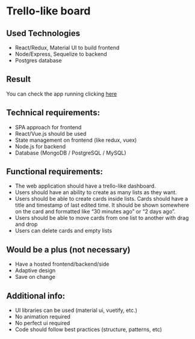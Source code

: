 # Trello-like board

## Used Technologies

* React/Redux, Material UI to build frontend
* Node/Express, Sequelize to backend
* Postgres database

## Result

You can check the app running clicking [here](https://react-trello-like.herokuapp.com/)

## Technical requirements:

* SPA approach for frontend
* React/Vue.js should be used
* State management on frontend (like redux, vuex)
* Node.js for backend
* Database (MongoDB / PostgreSQL / MySQL)

## Functional requirements:

* The web application should have a trello-like dashboard.
* Users should have an ability to create as many lists as they want.
* Users should be able to create cards inside lists. Cards should have a title and timestamp of last edited time. It should be shown somewhere on the card and formatted like “30 minutes ago” or “2 days ago”.
* Users should be able to move cards from one list to another with drag and drop
* Users can delete cards and empty lists

## Would be a plus (not necessary)

* Have a hosted frontend/backend/side 
* Adaptive design  
* Save on change 


## Additional info:

* UI libraries can be used (material ui, vuetify, etc.)
* No animation required
* No perfect ui required
* Code should follow best practices (structure, patterns, etc)

